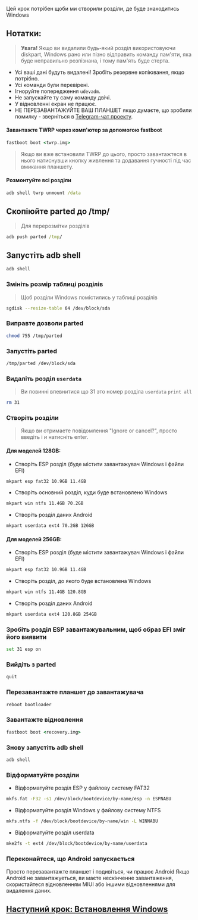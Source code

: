 Цей крок потрібен щоби ми створили розділи, де буде знаходитись Windows

## Нотатки:
> **Увага!** Якщо ви видалили будь-який розділ використовуючи diskpart, Windows рано или пізно відправить команду пам'яти, яка буде неправильно розпізнана, і тому пам'ять буде стерта.
- Усі ваші дані будуть видалені! Зробіть резервне копіювання, якщо потрібно.
- Усі команди були перевірені.
- Ігноруйте попередження `udevadm`.
- Не запускайте ту саму команду двічі.
- У відновленні екран не працює.
- НЕ ПЕРЕЗАВАНТАЖУЙТЕ ВАШ ПЛАНШЕТ якщо думаєте, що зробили помилку - зверніться в [Telegram-чат проекту](https://t.me/nabuwoa).

#### Завантажте TWRP через комп'ютер за допомогою fastboot
```cmd
fastboot boot <twrp.img>
```
> Якщо ви вже встановили TWRP до цього, просто завантажтеся в нього натиснувши кнопку живлення та додавання гучності під час вмикання планшету.

#### Розмонтуйте всі розділи
```cmd
adb shell twrp unmount /data
```

## Скопіюйте parted до /tmp/
> Для перерозмітки розділів
```cmd
adb push parted /tmp/
```

## Запустіть adb shell
```cmd
adb shell
```

### Змініть розмір таблиці розділів
> Щоб розділи Windows помістились у таблиці розділів
```sh
sgdisk --resize-table 64 /dev/block/sda
```

### Виправте дозволи parted
```sh
chmod 755 /tmp/parted
```

### Запустіть parted
```sh
/tmp/parted /dev/block/sda
```


### Видаліть розділ `userdata`
> Ви повинні впевнитися що 31 это номер розділа `userdata`
>  `print all`
```sh
rm 31
```

### Створіть розділи
> Якщо ви отримаете повідомлення "Ignore or cancel?", просто введіть i и натисніть enter.

#### Для моделей 128GB:

- Створіть ESP розділ (буде містити завантажувач Windows і файли EFI)
```sh
mkpart esp fat32 10.9GB 11.4GB
```

- Створіть основний розділ, куди буде встановлено Windows
```sh
mkpart win ntfs 11.4GB 70.2GB
```

- Створіть розділ даних Android
```sh
mkpart userdata ext4 70.2GB 126GB
```

#### Для моделей 256GB:

- Створіть ESP розділ (буде містити завантажувач Windows і файли EFI)
```sh
mkpart esp fat32 10.9GB 11.4GB
```

- Створіть розділ, до якого буде встановлена Windows
```sh
mkpart win ntfs 11.4GB 120.8GB
```

- Створіть розділ даних Android
```sh
mkpart userdata ext4 120.8GB 254GB
```


### Зробіть розділ ESP завантажувальним, щоб образ EFI зміг його виявити
```sh
set 31 esp on
```

### Вийдіть з parted
```sh
quit
```
### Перезавантажте планшет до завантажувача
```sh
reboot bootloader
```

### Завантажте відновлення
```cmd
fastboot boot <recovery.img>
```

### Знову запустіть adb shell
```cmd
adb shell
```

### Відформатуйте розділи
- Відформатуйте розділ ESP у файлову систему FAT32
```sh
mkfs.fat -F32 -s1 /dev/block/bootdevice/by-name/esp -n ESPNABU
```

- Відформатуйте розділ Windows у файлову систему NTFS
```sh
mkfs.ntfs -f /dev/block/bootdevice/by-name/win -L WINNABU
```

- Відформатуйте розділ userdata
```sh
mke2fs -t ext4 /dev/block/bootdevice/by-name/userdata
```

### Переконайтеся, що Android запускається
Просто перезавантажте планшет і подивіться, чи працює Android
Якщо Android не завантажуеться, ви маєте нескінченне завантаження, скористайтеся відновленням MIUI або іншими відновленнями для видалення даних.

## [Наступний крок: Встановлення Windows](/guide/Ukrainian/2-install-uk.md)
